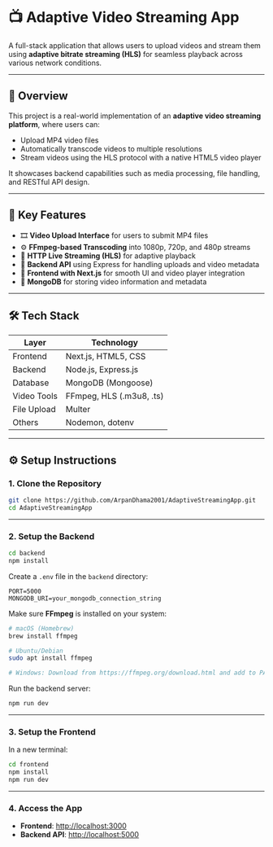 # 📺 Adaptive Video Streaming App

A full-stack application that allows users to upload videos and stream them using **adaptive bitrate streaming (HLS)** for seamless playback across various network conditions.

---

## 📖 Overview

This project is a real-world implementation of an **adaptive video streaming platform**, where users can:

- Upload MP4 video files
- Automatically transcode videos to multiple resolutions
- Stream videos using the HLS protocol with a native HTML5 video player

It showcases backend capabilities such as media processing, file handling, and RESTful API design.

---

## 🚀 Key Features

- 🎞️ **Video Upload Interface** for users to submit MP4 files
- ⚙️ **FFmpeg-based Transcoding** into 1080p, 720p, and 480p streams
- 📡 **HTTP Live Streaming (HLS)** for adaptive playback
- 🧩 **Backend API** using Express for handling uploads and video metadata
- 🎥 **Frontend with Next.js** for smooth UI and video player integration
- 💾 **MongoDB** for storing video information and metadata

---

## 🛠 Tech Stack

| Layer       | Technology               |
|-------------|---------------------------|
| Frontend    | Next.js, HTML5, CSS       |
| Backend     | Node.js, Express.js       |
| Database    | MongoDB (Mongoose)        |
| Video Tools | FFmpeg, HLS (.m3u8, .ts)  |
| File Upload | Multer                    |
| Others      | Nodemon, dotenv           |

---

## ⚙️ Setup Instructions

### 1. Clone the Repository

```bash
git clone https://github.com/ArpanDhama2001/AdaptiveStreamingApp.git
cd AdaptiveStreamingApp
```

---

### 2. Setup the Backend

```bash
cd backend
npm install
```

Create a `.env` file in the `backend` directory:

```env
PORT=5000
MONGODB_URI=your_mongodb_connection_string
```

Make sure **FFmpeg** is installed on your system:

```bash
# macOS (Homebrew)
brew install ffmpeg

# Ubuntu/Debian
sudo apt install ffmpeg

# Windows: Download from https://ffmpeg.org/download.html and add to PATH
```

Run the backend server:

```bash
npm run dev
```

---

### 3. Setup the Frontend

In a new terminal:

```bash
cd frontend
npm install
npm run dev
```

---

### 4. Access the App

* **Frontend**: [http://localhost:3000](http://localhost:3000)
* **Backend API**: [http://localhost:5000](http://localhost:5000)

